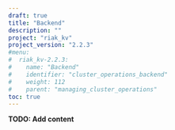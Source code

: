 ```yaml
---
draft: true
title: "Backend"
description: ""
project: "riak_kv"
project_version: "2.2.3"
#menu:
#  riak_kv-2.2.3:
#    name: "Backend"
#    identifier: "cluster_operations_backend"
#    weight: 112
#    parent: "managing_cluster_operations"
toc: true
---
```


**TODO: Add content**
